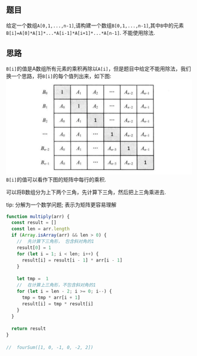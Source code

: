 ## 题目

给定一个数组`A[0,1,...,n-1]`,请构建一个数组`B[0,1,...,n-1]`,其中`B`中的元素`B[i]=A[0]*A[1]*...*A[i-1]*A[i+1]*...*A[n-1]`. 不能使用除法. 

## 思路

`B[i]`的值是A数组所有元素的乘积再除以`A[i]`，但是题目中给定不能用除法，我们换一个思路，将`B[i]`的每个值列出来，如下图: 
![Alt text](../../images/image-6.png)
`B[i]`的值可以看作下图的矩阵中每行的乘积. 

可以将B数组分为上下两个三角，先计算下三角，然后把上三角乘进去. 

tip: 分解为一个数学问题; 表示为矩阵更容易理解

```js
function multiply(arr) {
  const result = []
  const len = arr.length
  if (Array.isArray(arr) && len > 0) {
    //  先计算下三角形， 包含斜对角的1
    result[0] = 1
    for (let i = 1; i < len; i++) {
      result[i] = result[i - 1] * arr[i - 1]
    }

    let tmp =  1
    //  在计算上三角形，不包含斜对角的1
    for (let i = len - 2; i >= 0; i--) {
      tmp = tmp * arr[i + 1]
      result[i] = tmp * result[i]
    }
  }

  return result
}

//  fourSum([1, 0, -1, 0, -2, 2])

```